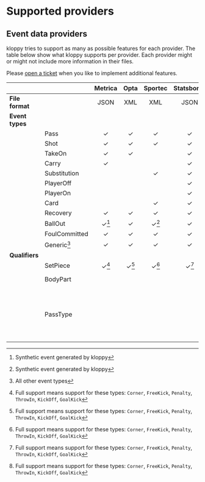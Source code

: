 # Supported providers

## Event data providers

kloppy tries to support as many as possible features for each provider. The table below show what kloppy supports per provider. Each provider might or might not include more information in their files.

Please [open a ticket](https://github.com/PySport/kloppy/issues) when you like to implement additional features.

||| Metrica | Opta | Sportec | Statsbomb | Wyscout |
|-|-|:-:|:-:|:-:|:-:|:-:|
|**File format**||JSON|XML|XML|JSON|JSON|
|**Event types**|
||Pass|✓|✓|✓|✓|✓|
||Shot|✓|✓|✓|✓|✓|
||TakeOn|✓|✓||✓|✓|✓|
||Carry|✓|||✓||
||Substitution|||✓|✓||
||PlayerOff||||✓||
||PlayerOn||||✓||
||Card|||✓|✓|✓|
||Recovery|✓|✓|✓|✓|✓|
||BallOut|✓[^2]|✓|✓[^2]|✓|✓|
||FoulCommitted|✓|✓|✓|✓|✓|
||Generic[^1]|✓|✓|✓|✓|✓|s
|**Qualifiers**|
||SetPiece|✓[^3]|✓[^3]|✓[^3]|✓[^3]|✓[^3]
||BodyPart|||||`RightFoot`, `LeftFoot`
||PassType|||||`Cross`, `Hand`, `Head`, `High`, `Launch`, `Simple`, `Smart`

[^1]: All other event types
[^2]: Synthetic event generated by kloppy
[^3]: Full support means support for these types: `Corner`, `FreeKick`, `Penalty`, `ThrowIn`, `KickOff`, `GoalKick`

